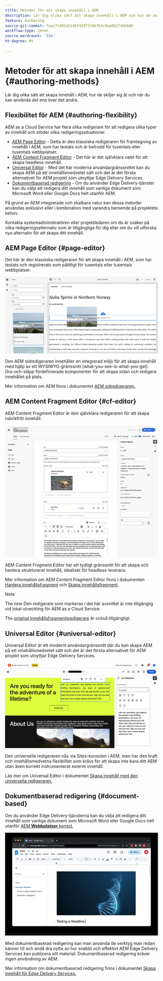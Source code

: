 ```yaml
---
title: Metoder för att skapa innehåll i AEM
description: Lär dig olika sätt att skapa innehåll i AEM och hur de skiljer sig åt.
feature: Authoring
source-git-commit: faac7c803a5145f4207154bfb3c9aa06274bbb86
workflow-type: tm+mt
source-wordcount: '554'
ht-degree: 0%

---
```



# Metoder för att skapa innehåll i AEM {#authoring-methods}

Lär dig olika sätt att skapa innehåll i AEM, hur de skiljer sig åt och när du kan använda det ena över det andra.

## Flexibilitet för AEM {#authoring-flexibility}

AEM as a Cloud Service har flera olika redigerare för att redigera olika typer av innehåll och stöder olika redigeringssituationer.

* [AEM Page Editor](#page-editor) - Detta är den klassiska redigeraren för framtagning av innehåll i AEM, som har testats och är betrodd för tusentals eller tusentals webbplatser.
* [AEM Content Fragment Editor](#cf-editor) - Det här är det självklara valet för att skapa headless-innehåll.
* [Universal Editor](#universal-editor) - Med det här moderna användargränssnittet kan du skapa AEM på ett innehållsmedvetet sätt och det är det första alternativet för AEM projekt som utnyttjar Edge Delivery Services.
* [Dokumentbaserad redigering](#document-based) - Om du använder Edge Delivery-tjänster kan du välja att redigera ditt innehåll som vanliga dokument som Microsoft Word eller Google Docs helt utanför AEM.

På grund av AEM integrerade och skalbara natur kan dessa metoder användas exklusivt eller i kombination med varandra beroende på projektets behov.

Kontakta systemadministratören eller projektledaren om du är osäker på vilka redigeringsalternativ som är tillgängliga för dig eller om du vill utforska nya alternativ för att skapa ditt innehåll.

## AEM Page Editor {#page-editor}

Det här är den klassiska redigeraren för att skapa innehåll i AEM, som har testats och registrerats som pålitligt för tusentals eller tusentals webbplatser.

![AEM](assets/authoring-methods-page-editor.png)

Den AEM sidredigeraren innehåller en integrerad miljö för att skapa innehåll med hjälp av ett WYSIWYG-gränssnitt (what-you-see-is-what-you-get). Dra-och-släpp fördefinierade komponenter för att skapa sidan och redigera innehållet på plats.

Mer information om AEM finns i dokumentet [AEM sidredigeraren.](/help/sites-cloud/authoring/page-editor/introduction.md)

## AEM Content Fragment Editor {#cf-editor}

AEM Content Fragment Editor är den självklara redigeraren för att skapa rubrikfritt innehåll.

![AEM Content Fragment Editor](assets/authoring-methods-cf-editor.png)

AEM Content Fragment Editor har ett tydligt gränssnitt för att skapa och hantera strukturerat innehåll, idealiskt för headless-leverans.

Mer information om AEM Content Fragment Editor finns i dokumenten [Hantera innehållsfragment](/help/sites-cloud/administering/content-fragments/managing.md) och [Skapa innehållsfragment](/help/sites-cloud/administering/content-fragments/managing.md).

>[!NOTE]
>
>The *new* Den redigerare som markeras i det här avsnittet är inte tillgänglig vid lokal utveckling för AEM as a Cloud Service.
>
>The [*original* Innehållsfragmentsredigerare](/help/assets/content-fragments/content-fragments-variations.md) är också tillgängligt.

## Universal Editor {#universal-editor}

Universal Editor är ett modernt användargränssnitt där du kan skapa AEM på ett innehållsmedvetet sätt och det är det första alternativet för AEM projekt som utnyttjar Edge Delivery Services.

![Universell redigerare](assets/authoring-methods-ue.png)

Den universella redigeraren nås via Sites-konsolen i AEM, men har den kraft och innehållsmedvetna flexibilitet som krävs för att skapa inte bara ditt AEM utan även korrekt instrumenterat externt innehåll.

Läs mer om Universal Editor i dokumentet [Skapa innehåll med den universella redigeraren.](/help/sites-cloud/authoring/universal-editor/authoring.md)

## Dokumentbaserad redigering {#document-based}

Om du använder Edge Delivery-tjänsterna kan du välja att redigera ditt innehåll som vanliga dokument som Microsoft Word eller Google Docs helt utanför [AEM **Webbplatser** konsol.](/help/sites-cloud/authoring/sites-console/introduction.md)

![Redigera dokumentbaserat innehåll](assets/authoring-methods-document.jpg)

Med dokumentbaserad redigering kan man använda de verktyg man redan känner till och ändå dra nytta av hur snabbt och effektivt AEM Edge Delivery Services kan publicera sitt material. Dokumentbaserad redigering kräver ingen användning av AEM.

Mer information om dokumentbaserad redigering finns i dokumentet [Skapa innehåll för Edge Delivery Services.](/help/edge/authoring.md)
